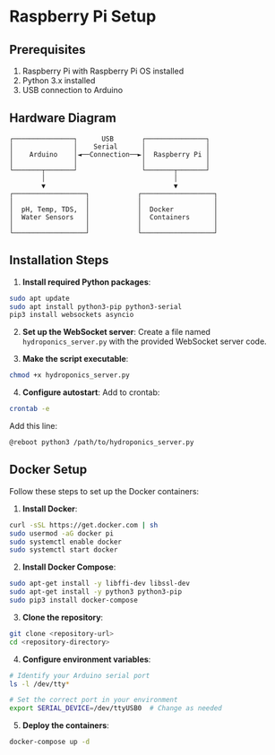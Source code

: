 
# Raspberry Pi Setup

## Prerequisites

1. Raspberry Pi with Raspberry Pi OS installed
2. Python 3.x installed
3. USB connection to Arduino

## Hardware Diagram

```
┌───────────────┐      USB       ┌───────────────┐
│               │    Serial      │               │
│    Arduino    │◄──Connection──►│  Raspberry Pi │
│               │                │               │
└───────┬───────┘                └───────┬───────┘
        │                                │
        ▼                                ▼
┌──────────────────┐            ┌──────────────────┐
│                  │            │                  │
│  pH, Temp, TDS,  │            │  Docker          │
│  Water Sensors   │            │  Containers      │
│                  │            │                  │
└──────────────────┘            └──────────────────┘
```

## Installation Steps

1. **Install required Python packages**:
```bash
sudo apt update
sudo apt install python3-pip python3-serial
pip3 install websockets asyncio
```

2. **Set up the WebSocket server**:
Create a file named `hydroponics_server.py` with the provided WebSocket server code.

3. **Make the script executable**:
```bash
chmod +x hydroponics_server.py
```

4. **Configure autostart**:
Add to crontab:
```bash
crontab -e
```
Add this line:
```
@reboot python3 /path/to/hydroponics_server.py
```

## Docker Setup

Follow these steps to set up the Docker containers:

1. **Install Docker**:
```bash
curl -sSL https://get.docker.com | sh
sudo usermod -aG docker pi
sudo systemctl enable docker
sudo systemctl start docker
```

2. **Install Docker Compose**:
```bash
sudo apt-get install -y libffi-dev libssl-dev
sudo apt-get install -y python3 python3-pip
sudo pip3 install docker-compose
```

3. **Clone the repository**:
```bash
git clone <repository-url>
cd <repository-directory>
```

4. **Configure environment variables**:
```bash
# Identify your Arduino serial port
ls -l /dev/tty*

# Set the correct port in your environment
export SERIAL_DEVICE=/dev/ttyUSB0  # Change as needed
```

5. **Deploy the containers**:
```bash
docker-compose up -d
```

